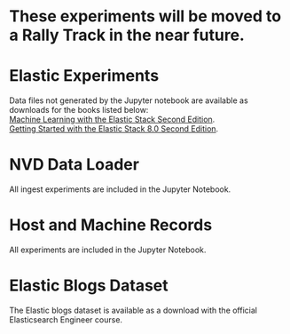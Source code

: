 # These experiments will be moved to a Rally Track in the near future.  

# Elastic Experiments
Data files not generated by the Jupyter notebook are available as downloads for the books listed below:  
[Machine Learning with the Elastic Stack Second Edition](https://github.com/PacktPublishing/Machine-Learning-with-Elastic-Stack-Second-Edition).  
[Getting Started with the Elastic Stack 8.0 Second Edition](https://github.com/PacktPublishing/Getting-Started-with-Elastic-Stack-8.0).  
  
# NVD Data Loader
All ingest experiments are included in the Jupyter Notebook.    
  
# Host and Machine Records
All experiments are included in the Jupyter Notebook.  

# Elastic Blogs Dataset
The Elastic blogs dataset is available as a download with the official Elasticsearch Engineer course.  
